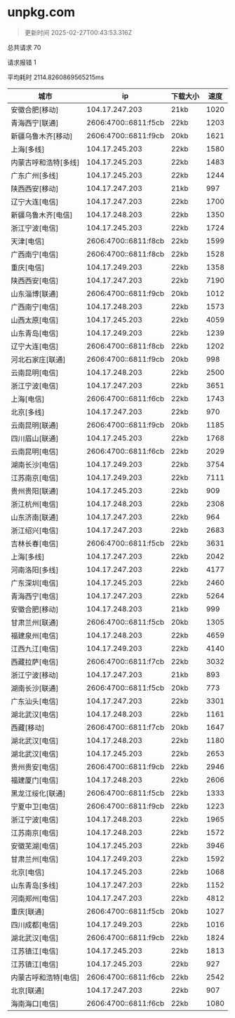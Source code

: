 
  # unpkg.com

  > 更新时间 2025-02-27T00:43:53.316Z
  
  总共请求 70

  请求报错 1

  平均耗时 2114.8260869565215ms

|城市|ip|下载大小|速度|
|-----|----------|---|---|
|安徽合肥[移动]|104.17.247.203|21kb|1020|
|青海西宁[联通]|2606:4700::6811:f5cb|22kb|1203|
|新疆乌鲁木齐[移动]|2606:4700::6811:f9cb|20kb|1621|
|上海[多线]|104.17.245.203|22kb|1580|
|内蒙古呼和浩特[多线]|104.17.245.203|22kb|1483|
|广东广州[多线]|104.17.245.203|22kb|1244|
|陕西西安[移动]|104.17.247.203|21kb|997|
|辽宁大连[电信]|104.17.247.203|22kb|1700|
|新疆乌鲁木齐[电信]|104.17.248.203|22kb|1350|
|浙江宁波[电信]|104.17.245.203|22kb|1724|
|天津[电信]|2606:4700::6811:f8cb|22kb|1599|
|广西南宁[电信]|2606:4700::6811:f8cb|22kb|1528|
|重庆[电信]|104.17.249.203|22kb|1358|
|陕西西安[电信]|104.17.247.203|22kb|7190|
|山东淄博[联通]|2606:4700::6811:f9cb|20kb|1012|
|广西南宁[电信]|104.17.248.203|22kb|1573|
|山西太原[电信]|104.17.245.203|22kb|4059|
|山东青岛[电信]|104.17.249.203|22kb|1239|
|辽宁大连[电信]|2606:4700::6811:f8cb|22kb|1202|
|河北石家庄[联通]|2606:4700::6811:f9cb|20kb|998|
|云南昆明[电信]|104.17.248.203|22kb|2500|
|浙江宁波[电信]|104.17.247.203|22kb|3651|
|上海[电信]|2606:4700::6811:f6cb|22kb|1743|
|北京[多线]|104.17.247.203|22kb|970|
|云南昆明[联通]|2606:4700::6811:f9cb|20kb|1185|
|四川眉山[联通]|104.17.245.203|22kb|1768|
|云南昆明[电信]|2606:4700::6811:f6cb|22kb|2029|
|湖南长沙[电信]|104.17.249.203|22kb|3754|
|江苏南京[电信]|104.17.249.203|22kb|7111|
|贵州贵阳[联通]|104.17.245.203|22kb|909|
|浙江杭州[电信]|104.17.248.203|22kb|2308|
|山东济南[联通]|104.17.247.203|22kb|964|
|浙江绍兴[电信]|104.17.247.203|22kb|2683|
|吉林长春[电信]|2606:4700::6811:f5cb|22kb|3631|
|上海[多线]|104.17.247.203|22kb|2042|
|河南洛阳[多线]|104.17.247.203|22kb|4177|
|广东深圳[电信]|104.17.245.203|22kb|2460|
|青海西宁[电信]|104.17.247.203|22kb|5264|
|安徽合肥[移动]|104.17.248.203|21kb|999|
|甘肃兰州[联通]|2606:4700::6811:f5cb|20kb|1305|
|福建泉州[电信]|104.17.248.203|22kb|4659|
|江西九江[电信]|104.17.249.203|22kb|4140|
|西藏拉萨[电信]|2606:4700::6811:f7cb|22kb|3032|
|浙江宁波[移动]|104.17.247.203|21kb|893|
|湖南长沙[联通]|2606:4700::6811:f5cb|20kb|773|
|广东汕头[电信]|104.17.247.203|22kb|3301|
|湖北武汉[电信]|104.17.248.203|22kb|1161|
|西藏[移动]|2606:4700::6811:f7cb|20kb|1647|
|湖北武汉[电信]|104.17.248.203|22kb|1180|
|湖北武汉[电信]|104.17.245.203|22kb|2653|
|贵州贵安[电信]|2606:4700::6811:f9cb|22kb|2946|
|福建厦门[电信]|104.17.248.203|22kb|2606|
|黑龙江绥化[联通]|2606:4700::6811:f5cb|22kb|1333|
|宁夏中卫[电信]|2606:4700::6811:f9cb|22kb|1223|
|浙江宁波[电信]|104.17.248.203|22kb|1965|
|江苏南京[电信]|104.17.248.203|22kb|1572|
|安徽芜湖[电信]|104.17.245.203|22kb|3946|
|甘肃兰州[电信]|104.17.249.203|22kb|1592|
|北京[电信]|104.17.245.203|22kb|1068|
|山东青岛[多线]|104.17.247.203|22kb|1152|
|河南郑州[电信]|104.17.247.203|22kb|4812|
|重庆[联通]|2606:4700::6811:f5cb|20kb|1027|
|四川成都[电信]|104.17.249.203|22kb|1016|
|湖北武汉[电信]|2606:4700::6811:f9cb|22kb|1824|
|江苏镇江[电信]|104.17.245.203|22kb|1813|
|江苏镇江[电信]|104.17.245.203|22kb|927|
|内蒙古呼和浩特[电信]|2606:4700::6811:f6cb|22kb|2542|
|北京[联通]|104.17.247.203|22kb|907|
|海南海口[电信]|2606:4700::6811:f6cb|22kb|1080|

  